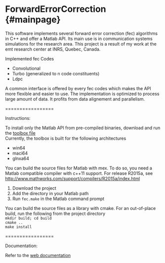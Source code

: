 ForwardErrorCorrection {#mainpage}
=================

This software implements several forward error correction (fec) algorithms in C++ and offer a Matlab API.
Its main use is in communication systems simulations for the research area.
This project is a result of my work at the emt research center at INRS, Quebec, Canada.

Implemented fec Codes<br/>
* Convolutional
* Turbo (generalized to n code constituents)
* Ldpc

A common interface is offered by every fec codes which makes the API more flexible and easier to use.
The implementation is optimized to process large amount of data. It profits from data alignement and parallelism.

=================

Instructions:

To install only the Matlab API from pre-compiled binaries, download and run the [toolbox file](https://github.com/eti-p-doray/ForwardErrorCorrection/blob/gh-pages/ForwardErrorCorrection.mltbx?raw=true) <br/>
Currently, the toolbox is built for the following architectures<br/>
* win64 
* maci64 
* glnxa64 

You can build the source files for Matlab with mex. To do so, you need a Matlab compatible compiler with c++11 support. For release R2015a, see <http://www.mathworks.com/support/compilers/R2015a/index.html> <br/>
1. Download the project<br/>
2. Add the directory in your Matlab path<br/>
3. Run `fec.make` in the Matlab command prompt<br/>

You can build the source files as a library with cmake.
For an out-of-place build, run the following from the project directory<br/>
`mkdir build; cd build` <br/>
`cmake ..` <br/>
`make install` <br/>

=================

Documentation:

Refer to the [web documentation](http://eti-p-doray.github.io/ForwardErrorCorrection/)
